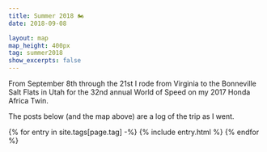 ```yaml
---
title: Summer 2018 🏍
date: 2018-09-08

layout: map
map_height: 400px
tag: summer2018
show_excerpts: false
---
```


From September 8th through the 21st I rode from Virginia to the Bonneville Salt
Flats in Utah for the 32nd annual World of Speed on my 2017 Honda Africa Twin.
<!--more-->
The posts below (and the map above) are a log of the trip as I went.

<div class="entries-{{ page.entries_layout | default: 'list' }}">
    {% for entry in site.tags[page.tag] -%}
        {% include entry.html %}
    {% endfor %}
</div>

<script type="text/javascript">
    (function(_map) {
        $.getJSON("/assets/geojson/fuel_report.json", function(data) {
            var fuelData = L.geoJSON(data, {
                onEachFeature: function(feature, layer){
                    var out = [];
                    if (feature.properties) {
                        for (key in feature.properties) {
                            // icon is special for pointToLayer
                            if (key != "icon") {
                                out.push(key + ": " + feature.properties[key]);
                            }
                        }

                        layer.bindPopup(out.join("<br />"));
                    }
                },
                pointToLayer: function(pt, latlng) {
                    var icons = {
                        "fuel": L.divIcon({
                            className: "fa-divicon",
                            // fa-gas-pump is in 5.0.13, we're using 5.0.12 :-(
                            html: '<i class="fas fa-battery-quarter"></i>',
                            // iconSize: [40, 40]
                        }),
                        "maintenance": L.divIcon({
                            className: "fa-divicon",
                            // fa-wrench is in 5.0.13, we're using 5.0.12 :-(
                            html: '<i class="fas fa-cogs"></i>',
                        }),
                    };

                    return L.marker(latlng, {
                        icon: icons[pt.properties.icon]
                    });
                }
            });

            fuelData.addTo(_map);
        });

        var photoGroup = L.markerClusterGroup({
            // default functionality with a custom icon
            iconCreateFunction: function(cluster) {
                var childCount = cluster.getChildCount();

                var c = ' marker-cluster-';
                if (childCount < 10) {
                    c += 'small';
                } else if (childCount < 100) {
                    c += 'medium';
                } else {
                    c += 'large';
                }

                return new L.DivIcon({
                    html: '<div><span><i class="fas fa-camera"></i> ' + childCount + '</span></div>',
                    className: 'marker-cluster' + c,
                    iconSize: new L.Point(40, 40)
                });
            }
        });
        
        function addPhoto(img, postUrl, postTitle) {
            var iconUrls = [
                "{{ site.static_images_base_url }}/fit-in/50x50/" + img.path,
                "{{ site.static_images_base_url }}/fit-in/75x75/" + img.path
            ];
            
            var popupImgUrl = "{{ site.static_images_base_url }}/fit-in/400x/" + img.path;
            
            photoGroup.addLayer(
                L.marker(
                    [ img.exif.location.latitude, img.exif.location.longitude ],
                    {
                        title: postTitle + " - " + img.exif.location.name,
                        icon: L.icon({
                            _iconUrls: iconUrls,
                            iconUrl: iconUrls[0],
                            className: "photo-marker-icon",
                        })
                    }
                ).bindPopup(
                    '<img src="' + popupImgUrl + '" alt="image" /><br />' +
                    '<a href="' + postUrl + '">' + postTitle + '</a>',
                    {
                        maxWidth: 400,
                        minWidth: 400
                    }
                )
            );
        }
        
        {% for post in site.tags[page.tag] -%}
            {%- for img in post.images -%}
                {%- if img[1].exif.location %}
        addPhoto({{ img[1] | jsonify }}, "{{ post.url | relative_url }}", "{{ post.title }}");
                {%- endif -%}
            {%- endfor -%}
            
            {%- for gpx in post.gpx %}
        loadGpx("{{ gpx }}", _map);
            {%- endfor =%}
        {%- endfor %}

        photoGroup.addTo(_map);
        _map.fitBounds(photoGroup.getBounds());

        // increase the marker's image size when zooming in
        _map.on("zoomend", function() {
            var zoom = _map.getZoom();
            
            photoGroup.eachLayer(function(marker) {
                var icon = marker.options.icon;

                if (zoom >= 10) {
                    icon.options.iconUrl = icon.options._iconUrls[1];
                } else {
                    icon.options.iconUrl = icon.options._iconUrls[0];
                }
                
                marker.setIcon(icon);
            })
        });
    })({{ layout.map_var }});
</script>
